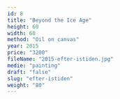 ```yaml
---
id: 8
title: "Beyond the Ice Age"
height: 60
width: 60
method: "Oil on canvas"
year: 2015
price: "3200"
fileName: "2015-efter-istiden.jpg"
medie: "painting"
draft: "false"
slug: "efter-istiden"
weight: "80"
---
```

